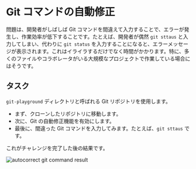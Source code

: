 # Git コマンドの自動修正

問題は、開発者がしばしば Git コマンドを間違えて入力することで、エラーが発生し、作業効率が低下することです。たとえば、開発者が偶然 `git sttaus` と入力してしまい、代わりに `git status` を入力することになると、エラーメッセージが表示されます。これはイライラするだけでなく時間がかかります。特に、多くのファイルやコラボレータがいる大規模なプロジェクトで作業している場合にはそうです。

## タスク

`git-playground` ディレクトリと呼ばれる Git リポジトリを使用します。

- まず、クローンしたリポジトリに移動します。
- 次に、Git の自動修正機能を有効にします。
- 最後に、間違った Git コマンドを入力してみます。たとえば、`git sttaus` です。

これがチャレンジを完了した後の結果です。

![autocorrect git command result](../assets/challenge-autocorrect-step1-1.jpg)
